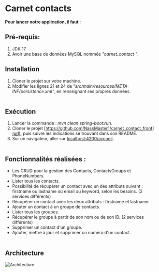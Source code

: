 # Carnet contacts <br>

**Pour lancer notre application, il faut :**

## Pré-requis:
1. JDK 17
2. Avoir une base de données MySQL nommée *"carnet_contact "*.

## Installation
1. Cloner le projet sur votre machine.
2. Modifier les lignes 21 et 24 de *"src/main/resources/META-INF/persistence.xml"*, en renseignant ses propres données. <br><br>

## Exécution
1. Lancer la commande : *mvn clean spring-boot:run*.
2. Cloner le projet [https://github.com/NassMaster1/carnet_contact_front](url), puis suivre les indications se trouvant dans son README. 
3. Sur un navigateur, aller sur [localhost:4200/accueil](url). <br><br>


## **Fonctionnalités réalisées :** <br>
- Les CRUD pour la gestion des Contacts, ContactsGroups et PhoneNumbers.
- Lister tous les contacts.
- Possibilité de récupérer un contact avec un des attributs suivant : firstname ou lastname ou email ou keyword, selon les besoins. (3 services différents)
- Récupérer un contact avec les deux attributs : firstname et lastname.
- Ajouter un contact à un groupe de contacts.
- Lister tous les groupes.
- Récupérer le groupe à partir de son nom ou de son ID. (2 services différents)
- Supprimer un contact d'un groupe.
- Ajouter, mettre à jour et supprimer un numéro d'un contact. <br><br>


## Architecture 
![Architecture](https://user-images.githubusercontent.com/70312284/213913820-c7e6e0e2-f823-462f-99bf-586c97b4bd7f.png) <br><br>

